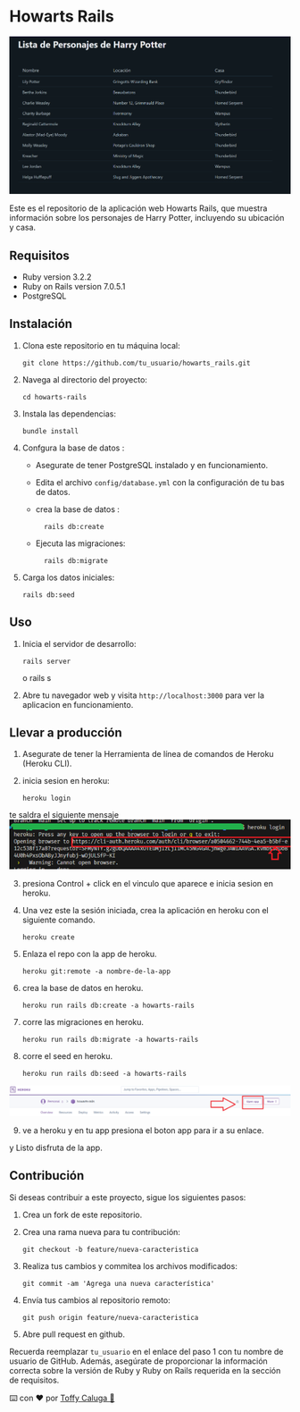 # Howarts Rails

![img de index](https://github.com/toffycaluga/howarts_rails/blob/main/app/assets/images/howarts_rails_1.png)

Este es el repositorio de la aplicación web Howarts Rails, que muestra información sobre los personajes de Harry Potter, incluyendo su ubicación y casa.

## Requisitos

- Ruby version 3.2.2
- Ruby on Rails version 7.0.5.1
- PostgreSQL

## Instalación

1.  Clona este repositorio en tu máquina local:

        git clone https://github.com/tu_usuario/howarts_rails.git

2.  Navega al directorio del proyecto:

        cd howarts-rails

3.  Instala las dependencias:

        bundle install

4.  Confgura la base de datos :

    - Asegurate de tener PostgreSQL instalado y en funcionamiento.
    - Edita el archivo `config/database.yml` con la configuración de tu bas de datos.
    - crea la base de datos :

            rails db:create

    - Ejecuta las migraciones:

            rails db:migrate

5.  Carga los datos iniciales:

        rails db:seed

## Uso

1.  Inicia el servidor de desarrollo:

        rails server

    o
    rails s

2.  Abre tu navegador web y visita `http://localhost:3000` para ver la aplicacion en funcionamiento.

## Llevar a producción

1.  Asegurate de tener la Herramienta de línea de comandos de Heroku (Heroku CLI).

2.  inicia sesion en heroku:

        heroku login

te saldra el siguiente mensaje
![img de consola heroku](https://github.com/toffycaluga/howarts_rails/blob/main/app/assets/images/heroku_1.png)

3.  presiona Control + click en el vinculo que aparece e inicia sesion en heroku.

4.  Una vez este la sesión iniciada, crea la aplicación en heroku con el siguiente comando.

        heroku create

5.  Enlaza el repo con la app de heroku.

        heroku git:remote -a nombre-de-la-app

6.  crea la base de datos en heroku.

        heroku run rails db:create -a howarts-rails

7.  corre las migraciones en heroku.

        heroku run rails db:migrate -a howarts-rails

8.  corre el seed en heroku.

        heroku run rails db:seed -a howarts-rails

![img de consola heroku](https://github.com/toffycaluga/howarts_rails/blob/main/app/assets/images/heroku_2.png)

9. ve a heroku y en tu app presiona el boton app para ir a su enlace.

y Listo disfruta de la app.

## Contribución

Si deseas contribuir a este proyecto, sigue los siguientes pasos:

1.  Crea un fork de este repositorio.

2.  Crea una rama nueva para tu contribución:

        git checkout -b feature/nueva-caracteristica

3.  Realiza tus cambios y commitea los archivos modificados:

        git commit -am 'Agrega una nueva característica'

4.  Envía tus cambios al repositorio remoto:

        git push origin feature/nueva-caracteristica

5.  Abre pull request en github.

Recuerda reemplazar `tu_usuario` en el enlace del paso 1 con tu nombre de usuario de GitHub. Además, asegúrate de proporcionar la información correcta sobre la versión de Ruby y Ruby on Rails requerida en la sección de requisitos.

⌨️ con ❤️ por [Toffy Caluga 🤡](https://github.com/toffycaluga)

